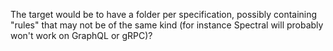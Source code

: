 The target would be to have a folder per specification, possibly containing "rules" that may not be of the same kind (for instance Spectral will probably won't work on GraphQL or gRPC)?